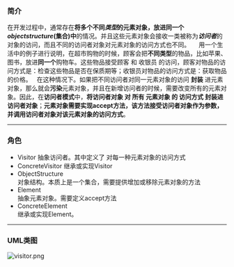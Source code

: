 ### 简介  

在开发过程中，通常存在**将多个不同*类型*的元素对象，放进同一个*objectstructure*(集合)中**的情况。并且这些元素对象会接收一类被称为***访问者***的对象的访问，而且不同的访问者对象对元素对象的访问方式也不同。    
用一个生活中的例子进行说明，在超市购物的时候，顾客会把**不同类型**的物品，比如苹果、图书，放进**同一个**购物车。这些物品接受顾客 和 收银员 的访问，顾客对物品的访问方式是：检查这些物品是否在保质期等；收银员对物品的访问方式是：获取物品的价格。  
在这种情况下。如果把不同访问者对同一元素对象的访问 **封装** 进元素对象，那么就会**污染**元素对象，并且在新增访问者的时候，需要改变所有的元素对象。因此，在**访问者模式**中，**将访问者对象 对 所有 元素对象 的 访问方式 封装进 访问者对象**；**元素对象需要实现accept方法，该方法接受访问者对象作为参数，并调用访问者对象对该元素对象的访问方式**。  

---

### 角色 

* Visitor
抽象访问者。其中定义了 对每一种元素对象的访问方式  
* ConcreteVisitor
继承或实现Visitor  
* ObjectStructure  
对象结构。本质上是一个集合，需要提供增加或移除元素对象的方法
* Element     
抽象元素对象。需要定义accept方法
* ConcreteElement   
继承或实现Element。  

---

### UML类图  

![visitor.png](http://timd.cn/content/images/pictures/visitor.png)    
